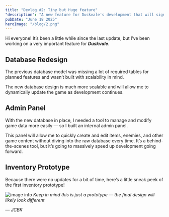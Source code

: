 ```yaml
---
title: "Devlog #2: Tiny but Huge feature"
"description": "A new feature for Duskvale's development that will significantly speed up the process."
pubDate: "June 18 2025"
heroImage: "/blog/2.png"
---
```


Hi everyone! It’s been a little while since the last update, but I’ve been working on a very important feature for **_Duskvale_**.

## Database Redesign

The previous database model was missing a lot of required tables for planned features and wasn’t built with scalability in mind.

The new database design is much more scalable and will allow me to dynamically update the game as development continues.

## Admin Panel

With the new database in place, I needed a tool to manage and modify game data more easily — so I built an internal admin panel.

This panel will allow me to quickly create and edit items, enemies, and other game content without diving into the raw database every time. It’s a behind-the-scenes tool, but it’s going to massively speed up development going forward.

## Inventory Prototype

Because there were no updates for a bit of time, here’s a little sneak peek of the first inventory prototype!

![image info](/blog/inventory_prototype.png)
_Keep in mind this is just a prototype — the final design will likely look different_

— _JCBK_
